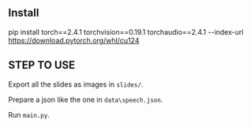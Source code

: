 ## Install 

<!-- pip3 install torch torchvision torchaudio --index-url https://download.pytorch.org/whl/cu124 -->

pip install torch==2.4.1 torchvision==0.19.1 torchaudio==2.4.1 --index-url https://download.pytorch.org/whl/cu124


## STEP TO USE

Export all the slides as images in ```slides/```.

Prepare a json like the one in ```data\speech.json```.

Run ```main.py```.